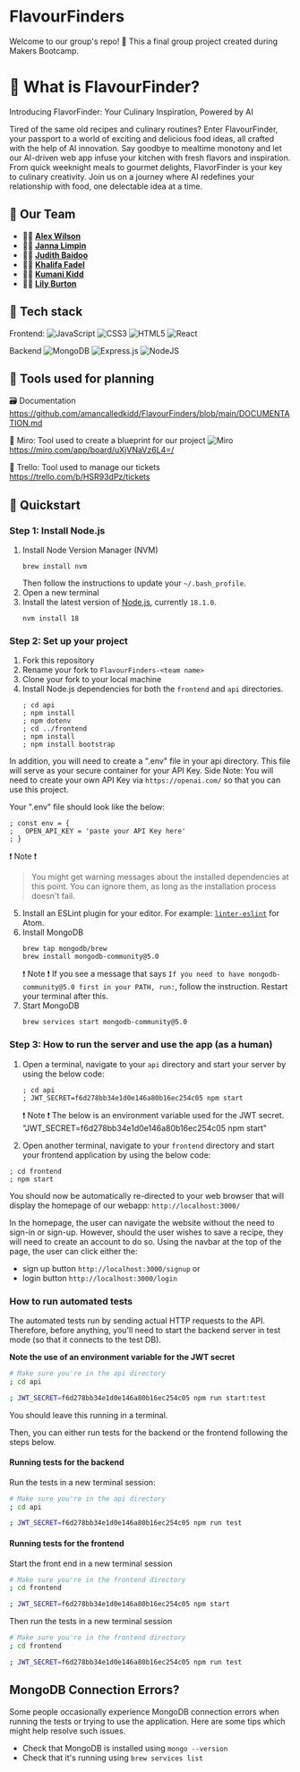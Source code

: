 # FlavourFinders
Welcome to our group's repo! 👋
This a final group project created during Makers Bootcamp.


# 📌 What is FlavourFinder?
Introducing FlavorFinder: Your Culinary Inspiration, Powered by AI

Tired of the same old recipes and culinary routines? Enter FlavourFinder, your passport to a world of exciting and delicious food ideas, all crafted with the help of AI innovation. Say goodbye to mealtime monotony and let our AI-driven web app infuse your kitchen with fresh flavors and inspiration. From quick weeknight meals to gourmet delights, FlavorFinder is your key to culinary creativity. Join us on a journey where AI redefines your relationship with food, one delectable idea at a time. 


## 🤝 Our Team
* 👨‍💻 **[Alex Wilson](https://github.com/APWilson97)**
* 👩‍💻 **[Janna Limpin](https://github.com/dr3amcoder)**
* 👩‍💻 **[Judith Baidoo](https://github.com/Judithbaidoo)**
* 👨‍💻 **[Khalifa Fadel](https://github.com/kmf0208)**
* 👨‍💻 **[Kumani Kidd](https://github.com/amancalledkidd)**
* 👩‍💻 **[Lily Burton](https://github.com/LilyBurton)**


## 🚀 Tech stack
Frontend:
![JavaScript](https://img.shields.io/badge/javascript-%23323330.svg?style=for-the-badge&logo=javascript&logoColor=%23F7DF1E)
![CSS3](https://img.shields.io/badge/css3-%231572B6.svg?style=for-the-badge&logo=css3&logoColor=white)
![HTML5](https://img.shields.io/badge/html5-%23E34F26.svg?style=for-the-badge&logo=html5&logoColor=white)
![React](https://img.shields.io/badge/react-%2320232a.svg?style=for-the-badge&logo=react&logoColor=%2361DAFB)

Backend
![MongoDB](https://img.shields.io/badge/MongoDB-%234ea94b.svg?style=for-the-badge&logo=mongodb&logoColor=white)
![Express.js](https://img.shields.io/badge/express.js-%23404d59.svg?style=for-the-badge&logo=express&logoColor=%2361DAFB)
![NodeJS](https://img.shields.io/badge/node.js-6DA55F?style=for-the-badge&logo=node.js&logoColor=white)


## 📝 Tools used for planning
🗃 Documentation
https://github.com/amancalledkidd/FlavourFinders/blob/main/DOCUMENTATION.md

🎨 Miro: Tool used to create a blueprint for our project
![Miro](https://img.shields.io/badge/miro-#050038)
https://miro.com/app/board/uXjVNaVz6L4=/

🎫 Trello: Tool used to manage our tickets
https://trello.com/b/HSR93dPz/tickets


## 🌟 Quickstart

### Step 1: Install Node.js

1. Install Node Version Manager (NVM)
   ```
   brew install nvm
   ```
   Then follow the instructions to update your `~/.bash_profile`.
2. Open a new terminal
3. Install the latest version of [Node.js](https://nodejs.org/en/), currently `18.1.0`.
   ```
   nvm install 18
   ```

### Step 2: Set up your project

1. Fork this repository
2. Rename your fork to `FlavourFinders-<team name>`
3. Clone your fork to your local machine
4. Install Node.js dependencies for both the `frontend` and `api` directories.
   ```
   ; cd api
   ; npm install
   ; npm dotenv
   ; cd ../frontend
   ; npm install
   ; npm install bootstrap
   ```
In addition, you will need to create a ".env" file in your api directory.
This file will serve as your secure container for your API Key.
Side Note: You will need to create your own API Key via `https://openai.com/` so that you can use this project.

Your ".env" file should look like the below:
   ```
   ; const env = {
   ;   OPEN_API_KEY = 'paste your API Key here'
   ; }
   ```
   ❗️ Note ❗️
   > You might get warning messages about the installed dependencies at this point. You can ignore them, as long as the installation process doesn't fail. 

5. Install an ESLint plugin for your editor. For example: [`linter-eslint`](https://github.com/AtomLinter/linter-eslint) for Atom.
6. Install MongoDB
   ```
   brew tap mongodb/brew
   brew install mongodb-community@5.0
   ```
   ❗️ Note ❗️
   If you see a message that says `If you need to have mongodb-community@5.0 first in your PATH, run:`, follow the instruction. Restart your terminal after this.
7. Start MongoDB
   ```
   brew services start mongodb-community@5.0
   ```

### Step 3: How to run the server and use the app (as a human)

1. Open a terminal, navigate to your `api` directory and start your server by using the below code:

   ```
   ; cd api
   ; JWT_SECRET=f6d278bb34e1d0e146a80b16ec254c05 npm start
   ```

   ❗️ Note ❗️
   The below is an environment variable used for the JWT secret.
   "JWT_SECRET=f6d278bb34e1d0e146a80b16ec254c05 npm start"
   
2. Open another terminal, navigate to your `frontend` directory and start your frontend application by using the below code:

  ```
  ; cd frontend
  ; npm start
  ```

You should now be automatically re-directed to your web browser that will display the homepage of our webapp:
`http://localhost:3000/`

In the homepage, the user can navigate the website without the need to sign-in or sign-up.
However, should the user wishes to save a recipe, they will need to create an account to do so.
Using the navbar at the top of the page, the user can click either the:
* sign up button `http://localhost:3000/signup` or
* login button `http://localhost:3000/login`


### How to run automated tests

The automated tests run by sending actual HTTP requests to the API. Therefore, before anything, you'll need to start the backend server in test mode (so that it connects to the test DB).

**Note the use of an environment variable for the JWT secret**

```bash
# Make sure you're in the api directory
; cd api

; JWT_SECRET=f6d278bb34e1d0e146a80b16ec254c05 npm run start:test
```

You should leave this running in a terminal.

Then, you can either run tests for the backend or the frontend following the steps below. 

#### Running tests for the backend

Run the tests in a new terminal session:

```bash
# Make sure you're in the api directory
; cd api

; JWT_SECRET=f6d278bb34e1d0e146a80b16ec254c05 npm run test
```

####  Running tests for the frontend

Start the front end in a new terminal session

```bash
# Make sure you're in the frontend directory
; cd frontend

; JWT_SECRET=f6d278bb34e1d0e146a80b16ec254c05 npm start
```

Then run the tests in a new terminal session

```bash
# Make sure you're in the frontend directory
; cd frontend

; JWT_SECRET=f6d278bb34e1d0e146a80b16ec254c05 npm run test
```

## MongoDB Connection Errors?

Some people occasionally experience MongoDB connection errors when running the tests or trying to use the application. Here are some tips which might help resolve such issues.

- Check that MongoDB is installed using `mongo --version`
- Check that it's running using `brew services list`